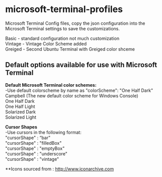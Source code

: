 # microsoft-terminal-profiles
 Microsoft Terminal Config files, copy the json configuration into the Microsoft Terminal settings to save the customizations.

Basic - standard configuration not much customization  
Vintage - Vintage Color Scheme added  
Greiged - Second Ubuntu Terminal with Greiged color shceme  

 ## **Default options available for use with Microsoft Terminal** ##  

 **Default Microsoft Terminal color schemes:**  
 -Use default colorscheme by name as "colorScheme": "One Half Dark"  
 Campbell (The new default color scheme for Windows Console)  
 One Half Dark  
 One Half Light  
 Solarized Dark  
 Solarized Light  

**Cursor Shapes**  
-Use cursors in the following format:  
"cursorShape" : “bar"  
"cursorShape" : "filledBox"  
"cursorShape" : "emptyBox"  
"cursorShape" : "underscore"  
"cursorShape" : "vintage" 

**Icons sourced from : http://www.iconarchive.com